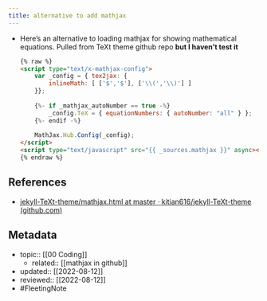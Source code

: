 ```yaml
---
title: alternative to add mathjax
---
```


- Here’s an alternative to loading mathjax for showing mathematical equations. Pulled from TeXt theme github repo **but I haven’t test it**
	```html
	{% raw %}
	<script type="text/x-mathjax-config">
		var _config = { tex2jax: {
			inlineMath: [ ['$','$'], ['\\(','\\)'] ]
		}};
		
		{%- if _mathjax_autoNumber == true -%}
			_config.TeX = { equationNumbers: { autoNumber: "all" } };
		{%- endif -%}
		
		MathJax.Hub.Config(_config);
	</script>
	<script type="text/javascript" src="{{ _sources.mathjax }}" async></script>
	{% endraw %}
	```

## References
- [jekyll-TeXt-theme/mathjax.html at master · kitian616/jekyll-TeXt-theme (github.com)](https://github.com/kitian616/jekyll-TeXt-theme/blob/master/_includes/markdown-enhancements/mathjax.html)

## Metadata
- topic:: [[00 Coding]]
	- related:: [[mathjax in github]]
- updated:: [[2022-08-12]]
- reviewed:: [[2022-08-12]]
- #FleetingNote 
